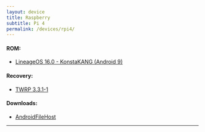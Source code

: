 ```yaml
---
layout: device
title: Raspberry
subtitle: Pi 4
permalink: /devices/rpi4/
---
```


#### ROM:

- [LineageOS 16.0 - KonstaKANG (Android 9)](/devices/rpi4/LineageOS16.0)

#### Recovery:

- [TWRP 3.3.1-1](/devices/rpi4/TWRP)

#### Downloads:

- [AndroidFileHost](https://www.androidfilehost.com/?w=files&flid=303981)

----
